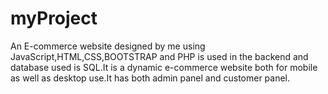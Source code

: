 # myProject
An E-commerce website designed by me using JavaScript,HTML,CSS,BOOTSTRAP and PHP is used in the backend and database used is SQL.It is a dynamic e-commerce website both for mobile  as well as desktop use.It has both admin panel and customer panel.
